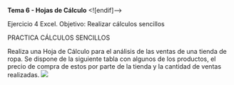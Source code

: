 **Tema 6 - Hojas de Cálculo**
<![endif]-->

Ejercicio 4 Excel. Objetivo: Realizar cálculos sencillos

PRACTICA CÁLCULOS SENCILLOS

Realiza una Hoja de Cálculo para el análisis de las ventas de una tienda de ropa. Se dispone de la siguiente tabla con algunos de los productos, el precio de compra de estos por parte de la tienda y la cantidad de ventas realizadas.
![](https://pruebas.teformas.com/wp-content/uploads/2012/10/ej4b.jpg)
<!--stackedit_data:
eyJoaXN0b3J5IjpbLTYxMDU3MzkyMSwtMTkzNjQzOTIxMV19
-->